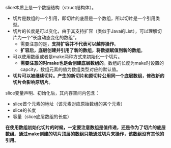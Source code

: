 slice本质上是一个数据结构（struct结构体）。

- 切片是数组的一个引用，即切片的底层是一个数组，所以切片是一个引用类型。
- 切片的长度是可以变化，由于其支持扩容（类似于Java的List），可以理解切片为一个“长度动态变化的数组”。
  - 需要注意的是，**支持扩容并不代表可以越界操作**。
  - **扩容后，底层创建并引用了新的数组，将数据赋值到新的数组**。
- 可以使用数组或者是make两种方式来初始化一个切片。
  - **需要注意的时make也是会创建底层数组的**。数组的长度为make时设置的capcity，数组元素的值为数组类型对应的默认值。
- **切片可以被继续切片。产生的新切片和原切片公用同一个底层数组，修改新的切片会影响原切片**。

slice变量声明、初始化后，其内存空间内包含：

- slice首个元素的地址（该元素对应原始数组的某个元素）
- slice的长度
- 容量（slice底层数组的长度）

**在使用数组初始化切片的时候，一定要注意数组是值传递，还是作为了切片的底层数组**。**通过make创建的切片顶层的数组只能通过切片来操作，该数组没有其他的引用**。

